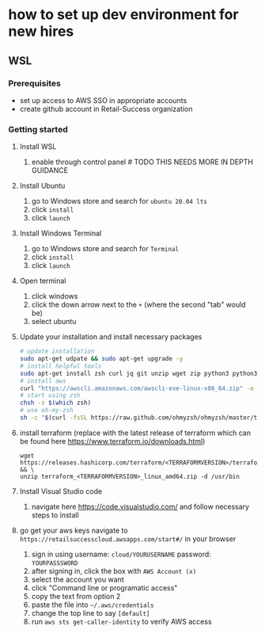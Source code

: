# how to set up dev environment for new hires

## WSL

### Prerequisites

- set up access to AWS SSO in appropriate accounts
- create github account in Retail-Success organization

### Getting started

1. Install WSL
    1. enable through control panel # TODO THIS NEEDS MORE IN DEPTH GUIDANCE
2. Install Ubuntu
    1. go to Windows store and search for `ubuntu 20.04 lts`
    2. click `install`
    3. click `launch`
3. Install Windows Terminal
    1. go to Windows store and search for `Terminal`
    2. click `install`
    3. click `launch`
4. Open terminal
    1. click windows
    2. click the down arrow next to the `+` (where the second "tab" would be)
    3. select ubuntu
4. Update your installation and install necessary packages
    ```sh
    # update installation
    sudo apt-get udpate && sudo apt-get upgrade -y
    # install helpful tools
    sudo apt-get install zsh curl jq git unzip wget zip python3 python3-pip
    # install aws
    curl "https://awscli.amazonaws.com/awscli-exe-linux-x86_64.zip" -o "awscliv2.zip" && unzip awscliv2.zip && ./aws/install
    # start using zsh
    chsh -s $(which zsh)
    # use oh-my-zsh
    sh -c "$(curl -fsSL https://raw.github.com/ohmyzsh/ohmyzsh/master/tools/install.sh)"
    ```

8. install terraform (replace <TERRAFORMVERSION> with the latest release of terraform which can be found here https://www.terraform.io/downloads.html)
    ```
    wget https://releases.hashicorp.com/terraform/<TERRAFORMVERSION>/terraform_<TERRAFORMVERSION>_linux_amd64.zip && \
    unzip terraform_<TERRAFORMVERSION>_linux_amd64.zip -d /usr/bin
    ```

5. Install Visual Studio code
    1. navigate here https://code.visualstudio.com/ and follow necessary steps to install


9. go get your aws keys
    navigate to `https://retailsuccesscloud.awsapps.com/start#/` in your browser
    1. sign in using
        username: `cloud/YOURUSERNAME`
        password: `YOURPASSSWORD`
    2. after signing in, click the box with `AWS Account (x)`
    3. select the account you want
    4. click "Command line or programatic access"
    5. copy the text from option 2
    6. paste the file into `~/.aws/credentials`
    7. change the top line to say `[default]`
    7. run `aws sts get-caller-identity` to verify AWS access

